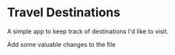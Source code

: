 # Travel Destinations

A simple app to keep track of destinations I'd like to visit.

Add some valuable changes to the file